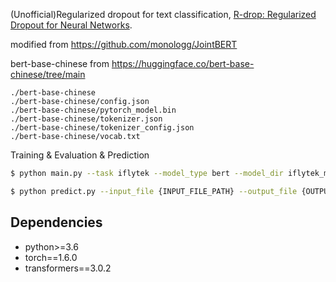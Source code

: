 (Unofficial)Regularized dropout for text classification, [R-drop: Regularized Dropout for Neural Networks](https://arxiv.org/abs/2106.14448). 

modified from https://github.com/monologg/JointBERT


bert-base-chinese from https://huggingface.co/bert-base-chinese/tree/main
```
./bert-base-chinese
./bert-base-chinese/config.json
./bert-base-chinese/pytorch_model.bin
./bert-base-chinese/tokenizer.json
./bert-base-chinese/tokenizer_config.json
./bert-base-chinese/vocab.txt
```

Training & Evaluation & Prediction

```bash
$ python main.py --task iflytek --model_type bert --model_dir iflytek_model --do_train --do_eval --do_rdrop

$ python predict.py --input_file {INPUT_FILE_PATH} --output_file {OUTPUT_FILE_PATH} --model_dir iflytek_model
```


## Dependencies

- python>=3.6
- torch==1.6.0
- transformers==3.0.2
